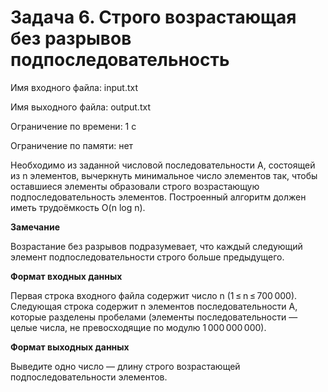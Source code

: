# Задача 6. Строго возрастающая без разрывов подпоследовательность

Имя входного файла: input.txt

Имя выходного файла: output.txt

Ограничение по времени: 1 с

Ограничение по памяти: нет


Необходимо из заданной числовой последовательности A, состоящей из n элементов, вычеркнуть минимальное число элементов так, 
чтобы оставшиеся элементы образовали строго возрастающую подпоследовательность элементов. Построенный алгоритм должен иметь трудоёмкость O(n log n).

**Замечание**

Возрастание без разрывов подразумевает, что каждый следующий элемент подпоследовательности строго больше предыдущего.

**Формат входных данных**

Первая строка входного файла содержит число n (1 ≤ n ≤ 700 000). Следующая строка содержит n элементов последовательности A, которые разделены пробелами (элементы последовательности — целые числа, не превосходящие по модулю 1 000 000 000).

**Формат выходных данных**

Выведите одно число — длину строго возрастающей подпоследовательности элементов.
